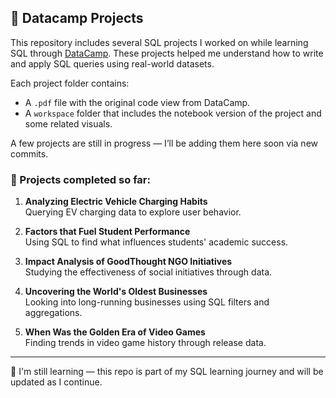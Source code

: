## 📁 Datacamp Projects

This repository includes several SQL projects I worked on while learning SQL through [DataCamp](https://www.datacamp.com/). These projects helped me understand how to write and apply SQL queries using real-world datasets.

Each project folder contains:
- A `.pdf` file with the original code view from DataCamp.  
- A `workspace` folder that includes the notebook version of the project and some related visuals.

A few projects are still in progress — I’ll be adding them here soon via new commits.

### 📌 Projects completed so far:

1. **Analyzing Electric Vehicle Charging Habits**  
   Querying EV charging data to explore user behavior.

2. **Factors that Fuel Student Performance**  
   Using SQL to find what influences students' academic success.

3. **Impact Analysis of GoodThought NGO Initiatives**  
   Studying the effectiveness of social initiatives through data.

4. **Uncovering the World's Oldest Businesses**  
   Looking into long-running businesses using SQL filters and aggregations.

5. **When Was the Golden Era of Video Games**  
   Finding trends in video game history through release data.

---

🧠 I'm still learning — this repo is part of my SQL learning journey and will be updated as I continue.